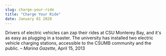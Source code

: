 ```yaml
---
slug: charge-your-ride
title: "Charge Your Ride"
date: January 01 2020
---
```


 
<p>
  Drivers of electric vehicles can zap their rides at CSU Monterey Bay, and it's
  as easy as plugging in a toaster. The university has installed two electric
  vehicle charging stations, accessible to the CSUMB community and the public. –
  <em>Marina Gazette</em>, April 15, 2013
</p>
 
